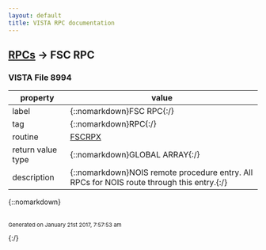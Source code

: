 ```yaml
---
layout: default
title: VISTA RPC documentation
---
```




## [RPCs](TableOfContent.md) &#8594; FSC RPC 



### VISTA File 8994 


 property | value 
--- | --- 
 label | {::nomarkdown}FSC RPC{:/}
 tag | {::nomarkdown}RPC{:/}
 routine | [FSCRPX](http://code.osehra.org/dox/Routine_FSCRPX_source.html)
 return value type | {::nomarkdown}GLOBAL ARRAY{:/}
 description | {::nomarkdown}NOIS remote procedure entry. All RPCs for NOIS route through this entry.{:/}

{::nomarkdown} <br/><br/><p style="font-size: 11px">Generated on January 21st 2017, 7:57:53 am</p>{:/}